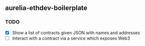 ## aurelia-ethdev-boilerplate

### TODO

* [x] Show a list of contracts given JSON with names and addresses
* [ ] Interact with a contract via a service which exposes Web3
